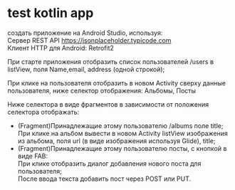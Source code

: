 # test kotlin app
coздать приложение на Android Studio, используя:  
Сервер REST API https://jsonplaceholder.typicode.com  
Клиент HTTP для Android: Retrofit2  

При старте приложения отобразить список пользователей /users в listView, поля Name,email, address (одной строкой);  

При клике на пользователя отобразить в новом Activity сверху данные пользователя, ниже селектор отображения: Альбомы, Посты  

Ниже селектора в виде фрагментов в зависимости от положения селектора отображать:  
*  (Fragment)Принадлежащие этому пользователю /albums поле title;  
    При клике на альбом вывести в новом Activity listView изображения из альбома, поля url (в виде изображения используя Glide), title;  
*   (Fragment)Принадлежащие этому пользователю посты, с кнопкой в виде FAB:  
    При клике отобразить диалог добавления нового поста для пользователя;  
    После ввода текста добавить пост через POST или PUT.  